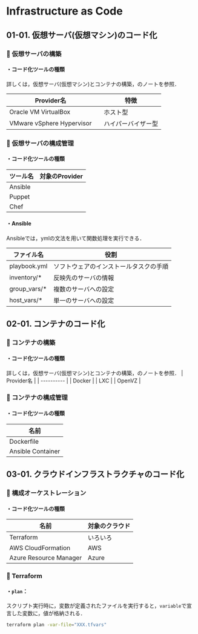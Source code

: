 # Infrastructure as Code

## 01-01. 仮想サーバ(仮想マシン)のコード化

### :pushpin: 仮想サーバの構築

#### ・コード化ツールの種類

詳しくは，仮想サーバ(仮想マシン)とコンテナの構築，のノートを参照．

| Provider名                |      | 特徴               |
| ------------------------- | ---- | ------------------ |
| Oracle VM VirtualBox      |      | ホスト型           |
| VMware vSphere Hypervisor |      | ハイパーバイザー型 |



### :pushpin: 仮想サーバの構成管理

#### ・コード化ツールの種類

| ツール名 | 対象のProvider |
| -------- | -------------- |
| Ansible  |                |
| Puppet   |                |
| Chef     |                |

#### ・Ansible

Ansibleでは，ymlの文法を用いて関数処理を実行できる．

| ファイル名   | 役割                                   |
| ------------ | -------------------------------------- |
| playbook.yml | ソフトウェアのインストールタスクの手順 |
| inventory/*  | 反映先のサーバの情報                   |
| group_vars/* | 複数のサーバへの設定                   |
| host_vars/*  | 単一のサーバへの設定                   |



## 02-01. コンテナのコード化

### :pushpin: コンテナの構築

#### ・コード化ツールの種類

詳しくは，仮想サーバ(仮想マシン)とコンテナの構築，のノートを参照．
| Provider名 |
| ---------- |
| Docker     |
| LXC        |
| OpenVZ     |



### :pushpin: コンテナの構成管理

#### ・コード化ツールの種類

| 名前              |
| ----------------- |
| Dockerfile        |
| Ansible Container |




## 03-01. クラウドインフラストラクチャのコード化

### :pushpin: 構成オーケストレーション

#### ・コード化ツールの種類

| 名前                   | 対象のクラウド |
| ---------------------- | -------------- |
| Terraform              | いろいろ       |
| AWS CloudFormation     | AWS            |
| Azure Resource Manager | Azure          |

### :pushpin: Terraform

#### ・```plan```：

スクリプト実行時に，変数が定義されたファイルを実行すると，```variable```で宣言した変数に，値が格納される．

```bash
terraform plan -var-file="XXX.tfvars"
```